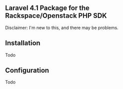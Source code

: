 ## Laravel 4.1 Package for the Rackspace/Openstack PHP SDK

Disclaimer: I'm new to this, and there may be problems.

## Installation
Todo

## Configuration
Todo